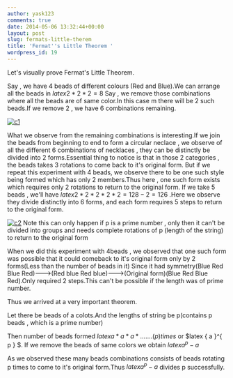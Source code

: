 ```yaml
---
author: yask123
comments: true
date: 2014-05-06 13:32:44+00:00
layout: post
slug: fermats-little-therem
title: 'Fermat''s Little Theorem '
wordpress_id: 19
---
```


Let's visually prove Fermat's Little Theorem.

Say , we have 4 beads of different colours (Red and Blue).We can arrange all the beads in $latex 2*2*2=8$
Say , we remove those combinations where all the beads are of same color.In this case m there will be 2 such beads.If we remove 2 , we have 6 combinations remaining.

[![c1](http://yask007.files.wordpress.com/2014/05/c1.png)](http://yask007.files.wordpress.com/2014/05/c1.png)

What we observe from the remaining combinations is interesting.If we join the beads from beginning to end to form a circular neclace , we observe of all the different 6 combinations of necklaces , they can be distinctly be divided into 2 forms.Essential thing to notice is that in those 2 categories , the beads takes 3 rotations to come back to it's original form.
But if we repeat this experiment with 4 beads, we observe there to be one such style being formed which has only 2 members.Thus here , one such form exists which requires only 2 rotations to return to the original form.
If we take 5 beads , we'll have $latex 2*2*2*2*2=128 -2 = 126$ .Here we observe they divide distinctly into 6 forms, and each form requires 5 steps to return to the original form.

[![c2](http://yask007.files.wordpress.com/2014/05/c2.png?w=300)](http://yask007.files.wordpress.com/2014/05/c2.png)
Note this can only happen if p is a prime number , only then it can't be divided into groups and needs complete rotations of p (length of the string) to return to the original form

When we did this experiment with 4beads , we observed that one such form was possible that it could comeback to it's original form only by 2 forms(Less than the number of beads in it) Since it had symmetry(Blue Red Blue Red)--->(Red blue Red blue)--->(Original form)(Blue Red Blue Red).Only required 2 steps.This can't be possible if the length was of prime number.

Thus we arrived at a very important theorem.

Let there be beads of a colots.And the lengths of string be p(contains p beads , which is a prime number)

Then number of beads formed $latex a*a*a*.......(p) times$ or $latex { a }^{ p } $.
If we remove the beads of same colors we obtain $latex { a }^{ p } - a$

As we observed these many beads combinations consists of beads rotating p times to come to it's original form.Thus
$latex { a }^{ p } - a$ divides p successfully.
